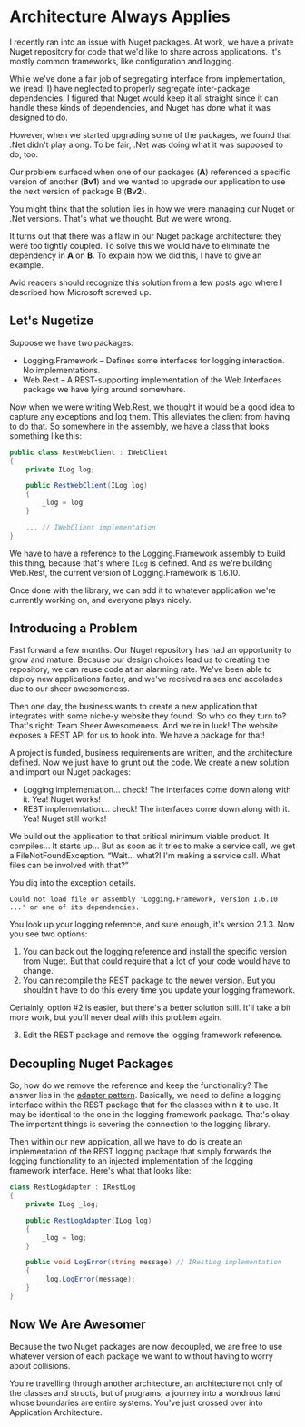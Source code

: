 # Architecture Always Applies

I recently ran into an issue with Nuget packages. At work, we have a private Nuget repository for code that we'd like to share across applications. It's mostly common frameworks, like configuration and logging.

While we've done a fair job of segregating interface from implementation, we (read: I) have neglected to properly segregate inter-package dependencies. I figured that Nuget would keep it all straight since it can handle these kinds of dependencies, and Nuget has done what it was designed to do.

However, when we started upgrading some of the packages, we found that .Net didn't play along. To be fair, .Net was doing what it was supposed to do, too.

Our problem surfaced when one of our packages (**A**) referenced a specific version of another (**Bv1**) and we wanted to upgrade our application to use the next version of package B (**Bv2**).

You might think that the solution lies in how we were managing our Nuget or .Net versions. That's what we thought. But we were wrong.

It turns out that there was a flaw in our Nuget package architecture: they were too tightly coupled. To solve this we would have to eliminate the dependency in **A** on **B**. To explain how we did this, I have to give an example.

Avid readers should recognize this solution from a few posts ago where I described how Microsoft screwed up.

## Let's Nugetize

Suppose we have two packages:

- Logging.Framework – Defines some interfaces for logging interaction. No implementations.
- Web.Rest – A REST-supporting implementation of the Web.Interfaces package we have lying around somewhere.

Now when we were writing Web.Rest, we thought it would be a good idea to capture any exceptions and log them. This alleviates the client from having to do that. So somewhere in the assembly, we have a class that looks something like this:

```c#
public class RestWebClient : IWebClient
{
    private ILog log;

    public RestWebClient(ILog log)
    {
        _log = log
    }

    ... // IWebClient implementation
}
```

We have to have a reference to the Logging.Framework assembly to build this thing, because that's where `ILog` is defined. And as we're building Web.Rest, the current version of Logging.Framework is 1.6.10.

Once done with the library, we can add it to whatever application we're currently working on, and everyone plays nicely.

## Introducing a Problem

Fast forward a few months. Our Nuget repository has had an opportunity to grow and mature. Because our design choices lead us to creating the repository, we can reuse code at an alarming rate. We've been able to deploy new applications faster, and we've received raises and accolades due to our sheer awesomeness.

Then one day, the business wants to create a new application that integrates with some niche-y website they found. So who do they turn to? That's right: Team Sheer Awesomeness. And we're in luck! The website exposes a REST API for us to hook into. We have a package for that!

A project is funded, business requirements are written, and the architecture defined. Now we just have to grunt out the code. We create a new solution and import our Nuget packages:

- Logging implementation... check! The interfaces come down along with it. Yea! Nuget works!
- REST implementation... check! The interfaces come down along with it. Yea! Nuget still works!

We build out the application to that critical minimum viable product. It compiles... It starts up... But as soon as it tries to make a service call, we get a FileNotFoundException. “Wait... what?! I'm making a service call. What files can be involved with that?”

You dig into the exception details.

```
Could not load file or assembly 'Logging.Framework, Version 1.6.10 ...' or one of its dependencies.
```

You look up your logging reference, and sure enough, it's version 2.1.3. Now you see two options:

1. You can back out the logging reference and install the specific version from Nuget. But that could require that a lot of your code would have to change.
1. You can recompile the REST package to the newer version. But you shouldn't have to do this every time you update your logging framework.

Certainly, option #2 is easier, but there's a better solution still. It'll take a bit more work, but you'll never deal with this problem again.

3. Edit the REST package and remove the logging framework reference.

## Decoupling Nuget Packages

So, how do we remove the reference and keep the functionality? The answer lies in the [adapter pattern](https://en.wikipedia.org/wiki/Adapter_pattern). Basically, we need to define a logging interface within the REST package that for the classes within it to use. It may be identical to the one in the logging framework package. That's okay. The important things is severing the connection to the logging library.

Then within our new application, all we have to do is create an implementation of the REST logging package that simply forwards the logging functionality to an injected implementation of the logging framework interface. Here's what that looks like:

```c#
class RestLogAdapter : IRestLog
{
    private ILog _log;

    public RestLogAdapter(ILog log)
    {
        _log = log;
    }

    public void LogError(string message) // IRestLog implementation
    {
        _log.LogError(message);
    }
}
```

## Now We Are Awesomer

Because the two Nuget packages are now decoupled, we are free to use whatever version of each package we want to without having to worry about collisions.

You're travelling through another architecture, an architecture not only of the classes and structs, but of programs; a journey into a wondrous land whose boundaries are entire systems. You've just crossed over into Application Architecture.